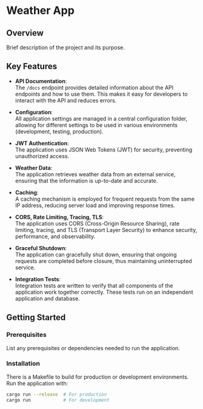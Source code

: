 # Weather App

## Overview
Brief description of the project and its purpose.

## Key Features

- **API Documentation**:  
  The `/docs` endpoint provides detailed information about the API endpoints and how to use them. This makes it easy for developers to interact with the API and reduces errors.

- **Configuration**:  
  All application settings are managed in a central configuration folder, allowing for different settings to be used in various environments (development, testing, production).

- **JWT Authentication**:  
  The application uses JSON Web Tokens (JWT) for security, preventing unauthorized access.

- **Weather Data**:  
  The application retrieves weather data from an external service, ensuring that the information is up-to-date and accurate.

- **Caching**:  
  A caching mechanism is employed for frequent requests from the same IP address, reducing server load and improving response times.

- **CORS, Rate Limiting, Tracing, TLS**:  
  The application uses CORS (Cross-Origin Resource Sharing), rate limiting, tracing, and TLS (Transport Layer Security) to enhance security, performance, and observability.

- **Graceful Shutdown**:  
  The application can gracefully shut down, ensuring that ongoing requests are completed before closure, thus maintaining uninterrupted service.

- **Integration Tests**:  
  Integration tests are written to verify that all components of the application work together correctly. These tests run on an independent application and database.

## Getting Started

### Prerequisites
List any prerequisites or dependencies needed to run the application.

### Installation
There is a Makefile to build for production or development environments. Run the application with:

```bash
cargo run --release  # For production
cargo run            # For development



